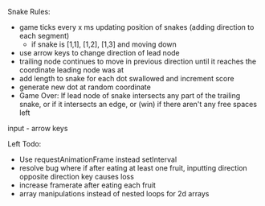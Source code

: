 Snake Rules:
- game ticks every x ms updating position of snakes (adding direction to each segment)
  - if snake is [1,1], [1,2], [1,3] and moving down
- use arrow keys to change direction of lead node
- trailing node continues to move in previous direction until it reaches the coordinate leading node was at
- add length to snake for each dot swallowed and increment score
- generate new dot at random coordinate 
- Game Over: If lead node of snake intersects any part of the trailing snake, or if it intersects an edge,  or (win) if     there aren't any free spaces left


input - arrow keys

Left Todo:
- Use requestAnimationFrame instead setInterval
- resolve bug where if after eating at least one fruit, inputting direction opposite direction key causes loss
- increase framerate after eating each fruit
- array manipulations instead of nested loops for 2d arrays